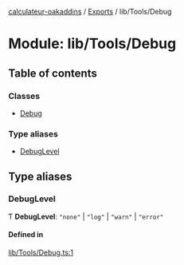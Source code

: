[calculateur-oakaddins](../README.md) / [Exports](../modules.md) / lib/Tools/Debug

# Module: lib/Tools/Debug

## Table of contents

### Classes

- [Debug](../classes/lib_tools_debug.debug.md)

### Type aliases

- [DebugLevel](lib_tools_debug.md#debuglevel)

## Type aliases

### DebugLevel

Ƭ **DebugLevel**: ``"none"`` \| ``"log"`` \| ``"warn"`` \| ``"error"``

#### Defined in

[lib/Tools/Debug.ts:1](https://github.com/P0ulpy/Configurateur-OakAddins/blob/af13efb/src/lib/Tools/Debug.ts#L1)
